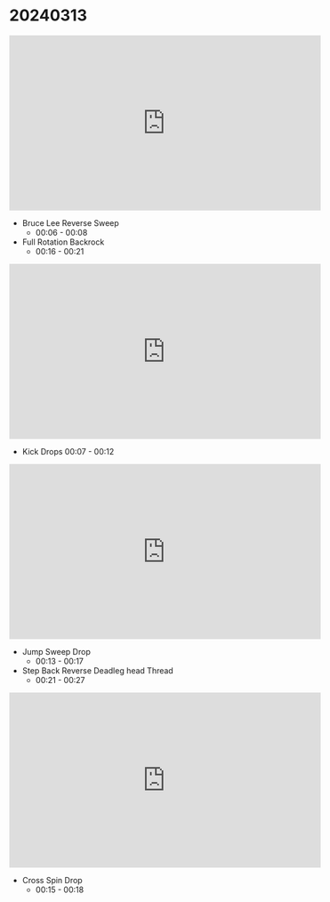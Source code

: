 # 20240313

<iframe width="560" height="315" src="https://www.youtube.com/embed/8OInKGJVP88?si=FokD9tpUS4L78SHh" title="YouTube video player" frameborder="0" allow="accelerometer; autoplay; clipboard-write; encrypted-media; gyroscope; picture-in-picture; web-share" referrerpolicy="strict-origin-when-cross-origin" allowfullscreen></iframe>

- Bruce Lee Reverse Sweep
    - 00:06 - 00:08
- Full Rotation Backrock
    - 00:16 - 00:21

<iframe width="560" height="315" src="https://www.youtube.com/embed/5XFBAMTNbzU?si=ouqhfCP_TnUUCLzO" title="YouTube video player" frameborder="0" allow="accelerometer; autoplay; clipboard-write; encrypted-media; gyroscope; picture-in-picture; web-share" referrerpolicy="strict-origin-when-cross-origin" allowfullscreen></iframe>

- Kick Drops
    00:07 - 00:12

<iframe width="560" height="315" src="https://www.youtube.com/embed/Vf4scIHfsZs?si=5CPWXkhvRJbNczvP" title="YouTube video player" frameborder="0" allow="accelerometer; autoplay; clipboard-write; encrypted-media; gyroscope; picture-in-picture; web-share" referrerpolicy="strict-origin-when-cross-origin" allowfullscreen></iframe>

- Jump Sweep Drop
    - 00:13 - 00:17
- Step Back Reverse Deadleg head Thread
    - 00:21 - 00:27

<iframe width="560" height="315" src="https://www.youtube.com/embed/lRlxY_4zBNg?si=YpbvCVhNLT3YwU7P" title="YouTube video player" frameborder="0" allow="accelerometer; autoplay; clipboard-write; encrypted-media; gyroscope; picture-in-picture; web-share" referrerpolicy="strict-origin-when-cross-origin" allowfullscreen></iframe>

- Cross Spin Drop
    - 00:15 - 00:18
